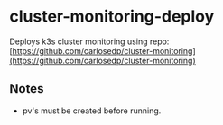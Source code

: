# cluster-monitoring-deploy

Deploys k3s cluster monitoring using repo: [https://github.com/carlosedp/cluster-monitoring](https://github.com/carlosedp/cluster-monitoring)

## Notes

* pv's must be created before running.
